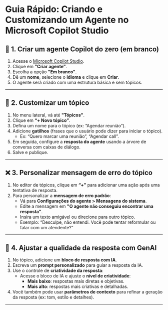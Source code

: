 # Guia Rápido: Criando e Customizando um Agente no Microsoft Copilot Studio

## 🚀 1. Criar um agente Copilot do zero (em branco)

1. Acesse o [Microsoft Copilot Studio](https://copilotstudio.microsoft.com).
2. Clique em **"Criar agente"**.
3. Escolha a opção **"Em branco"**.
4. Dê um **nome**, selecione o **idioma** e clique em **Criar**.
5. O agente será criado com uma estrutura básica e sem tópicos.

---

## 🧠 2. Customizar um tópico

1. No menu lateral, vá até **"Tópicos"**.
2. Clique em **“+ Novo tópico”**.
3. Defina um nome para o tópico (ex: “Agendar reunião”).
4. Adicione **gatilhos** (frases que o usuário pode dizer para iniciar o tópico).
   - Ex: “Quero marcar uma reunião”, “Agendar call”.
5. Em seguida, configure a **resposta do agente** usando a árvore de conversa com caixas de diálogo.
6. Salve e publique.

---

## ❌ 3. Personalizar mensagem de erro do tópico

1. No editor de tópicos, clique em **“+”** para adicionar uma ação após uma tentativa de resposta.
2. Para personalizar a **mensagem de erro padrão**:
   - Vá para **Configurações do agente > Mensagens do sistema**.
   - Edite a mensagem em **"O agente não conseguiu encontrar uma resposta"**.
   - Insira um texto amigável ou direcione para outro tópico.
   - Exemplo: “Desculpe, não entendi. Você pode tentar reformular ou falar com um atendente?”

---

## 🔧 4. Ajustar a qualidade da resposta com GenAI

1. No tópico, adicione um **bloco de resposta com IA**.
2. Escreva um **prompt personalizado** para guiar a resposta da IA.
3. Use o controle de **criatividade da resposta**:
   - Acesse o bloco de IA e ajuste o **nível de criatividade**:
     - **Mais baixo**: respostas mais diretas e objetivas.
     - **Mais alto**: respostas mais criativas e detalhadas.
4. Você também pode usar **parâmetros de contexto** para refinar a geração da resposta (ex: tom, estilo e detalhes).

---
